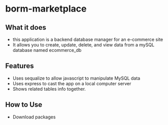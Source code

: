 # borm-marketplace

## What it does
* this application is a backend database manager for an e-commerce site
* It allows you to create, update, delete, and view data from a mySQL database named ecommerce_db

## Features
* Uses sequalize to allow javascript to manipulate MySQL data
* Uses express to cast the app on a local computer server
* Shows related tables info together.

## How to Use
* Download packages